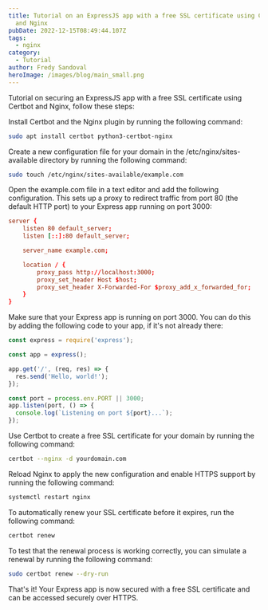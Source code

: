 ```yaml
---
title: Tutorial on an ExpressJS app with a free SSL certificate using Certbot
  and Nginx
pubDate: 2022-12-15T08:49:44.107Z
tags:
  - nginx
category:
  - Tutorial
author: Fredy Sandoval
heroImage: /images/blog/main_small.png
---
```

Tutorial on securing an ExpressJS app with a free SSL certificate using Certbot and Nginx, follow these steps:

Install Certbot and the Nginx plugin by running the following command:

```bash
sudo apt install certbot python3-certbot-nginx
```
Create a new configuration file for your domain in the /etc/nginx/sites-available directory by running the following command:

```bash
sudo touch /etc/nginx/sites-available/example.com
```
Open the example.com file in a text editor and add the following configuration. This sets up a proxy to redirect traffic from port 80 (the default HTTP port) to your Express app running on port 3000:

```conf
server {
    listen 80 default_server;
    listen [::]:80 default_server;

    server_name example.com;

    location / {
        proxy_pass http://localhost:3000;
        proxy_set_header Host $host;
        proxy_set_header X-Forwarded-For $proxy_add_x_forwarded_for;
    }
}
```
Make sure that your Express app is running on port 3000. You can do this by adding the following code to your app, if it's not already there:

```js
const express = require('express');

const app = express();

app.get('/', (req, res) => {
  res.send('Hello, world!');
});

const port = process.env.PORT || 3000;
app.listen(port, () => {
  console.log(`Listening on port ${port}...`);
});
```
Use Certbot to create a free SSL certificate for your domain by running the following command:

```bash
certbot --nginx -d yourdomain.com
```
Reload Nginx to apply the new configuration and enable HTTPS support by running the following command:

```bash
systemctl restart nginx
```
To automatically renew your SSL certificate before it expires, run the following command:

```bash
certbot renew
```
To test that the renewal process is working correctly, you can simulate a renewal by running the following command:

```bash
sudo certbot renew --dry-run
```
That's it! Your Express app is now secured with a free SSL certificate and can be accessed securely over HTTPS.